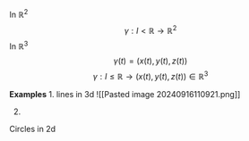 In $\mathbb{R}^2$
$$\gamma: I < \mathbb{R} \to \mathbb{R}^2$$
In $\mathbb{R}^3$
$$\gamma(t) = (x(t),y(t),z(t))$$
$$\gamma: I \leq \mathbb{R} \to (x(t),y(t),z(t)) \in \mathbb{R}^3$$

**Examples**
1.
lines in 3d
![[Pasted image 20240916110921.png]]

2.
Circles in 2d